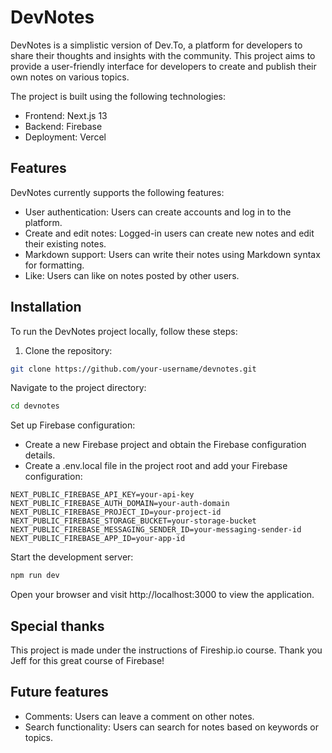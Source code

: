 # DevNotes

DevNotes is a simplistic version of Dev.To, a platform for developers to share their thoughts and insights with the community. This project aims to provide a user-friendly interface for developers to create and publish their own notes on various topics.

The project is built using the following technologies:

- Frontend: Next.js 13
- Backend: Firebase
- Deployment: Vercel

## Features

DevNotes currently supports the following features:

- User authentication: Users can create accounts and log in to the platform.
- Create and edit notes: Logged-in users can create new notes and edit their existing notes.
- Markdown support: Users can write their notes using Markdown syntax for formatting.
- Like: Users can like on notes posted by other users.

## Installation

To run the DevNotes project locally, follow these steps:

1. Clone the repository:
```bash
git clone https://github.com/your-username/devnotes.git
```
Navigate to the project directory:
```bash
cd devnotes
```
Set up Firebase configuration:

- Create a new Firebase project and obtain the Firebase configuration details.
- Create a .env.local file in the project root and add your Firebase configuration:
```env
NEXT_PUBLIC_FIREBASE_API_KEY=your-api-key
NEXT_PUBLIC_FIREBASE_AUTH_DOMAIN=your-auth-domain
NEXT_PUBLIC_FIREBASE_PROJECT_ID=your-project-id
NEXT_PUBLIC_FIREBASE_STORAGE_BUCKET=your-storage-bucket
NEXT_PUBLIC_FIREBASE_MESSAGING_SENDER_ID=your-messaging-sender-id
NEXT_PUBLIC_FIREBASE_APP_ID=your-app-id
```

Start the development server:

```bash
npm run dev
```

Open your browser and visit http://localhost:3000 to view the application.

## Special thanks

This project is made under the instructions of Fireship.io course. Thank you Jeff for this great course of Firebase!

## Future features
- Comments: Users can leave a comment on other notes.
- Search functionality: Users can search for notes based on keywords or topics.

